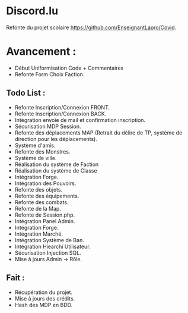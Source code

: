 # Discord.lu
Refonte du projet scolaire https://github.com/EnseignantLapro/Covid.

# Avancement :
- Début Uniformisation Code + Commentaires
- Refonte Form Choix Faction.

## Todo List :
- Refonte Inscription/Connexion FRONT.
- Refonte Inscription/Connexion BACK.
- Intégration envoie de mail et confirmation inscription.
- Sécurisation MDP Session.
- Refonte des déplacements MAP (Retrait du délire de TP, système de direction pour les déplacements).
- Système d'amis.
- Refonte des Monstres.
- Système de ville.
- Réalisation du système de Faction
- Réalisation du système de Classe
- Intégration Forge.
- Intégration des Pouvoirs.
- Refonte des objets.
- Refonte des équipements.
- Refonte des combats.
- Refonte de la Map.
- Refonte de Session.php.
- Intégration Panel Admin.
- Intégration Forge.
- Intégration Marché.
- Intégration Système de Ban.
- Intégration Hiearchi Utilisateur.
- Sécurisation Injection SQL.
- Mise à jours Admin -> Rôle.

## Fait :
- Récupération du projet.
- Mise à jours des crédits.
- Hash des MDP en BDD.